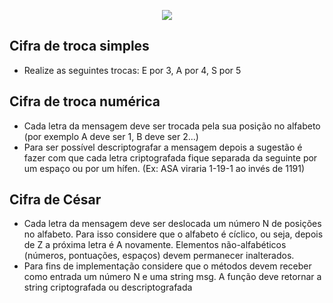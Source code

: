 <p align="center">
  <img src="https://user-images.githubusercontent.com/71992079/176956742-5c442712-2162-4068-a445-1d67ee47360a.png">
</p> 

## Cifra de troca simples
   - Realize as seguintes trocas: E por 3, A por 4, S por 5
## Cifra de troca numérica
   - Cada letra da mensagem deve ser trocada pela sua posição no alfabeto (por exemplo A deve ser 1, B deve ser 2...)
   - Para ser possível descriptografar a mensagem depois a sugestão é fazer com que cada letra criptografada fique separada da seguinte por um espaço ou por um hífen. (Ex: ASA viraria 1-19-1 ao invés de 1191)
## Cifra de César
   - Cada letra da mensagem deve ser deslocada um número N de posições no alfabeto. Para isso considere que o alfabeto é cíclico, ou seja, depois de Z a próxima letra é A novamente. Elementos não-alfabéticos (números, pontuações, espaços) devem permanecer inalterados.
   - Para fins de implementação considere que o métodos devem receber como entrada um número N e uma string msg. A função deve retornar a string criptografada ou descriptografada
